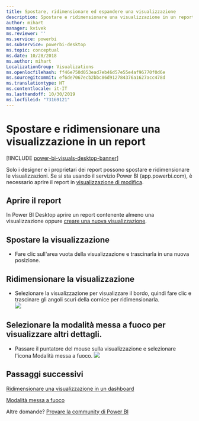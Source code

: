 ```yaml
---
title: Spostare, ridimensionare ed espandere una visualizzazione
description: Spostare e ridimensionare una visualizzazione in un report nel servizio Power BI e in Power BI Desktop
author: mihart
manager: kvivek
ms.reviewer: ''
ms.service: powerbi
ms.subservice: powerbi-desktop
ms.topic: conceptual
ms.date: 10/28/2018
ms.author: mihart
LocalizationGroup: Visualizations
ms.openlocfilehash: ff46e750d053ead7eb46d57e55e4af96770f0d6e
ms.sourcegitcommit: ef6de7067ecb2bbc86d912784376a1627acc478d
ms.translationtype: HT
ms.contentlocale: it-IT
ms.lasthandoff: 10/30/2019
ms.locfileid: "73169121"
---
```

# <a name="move-and-resize-a-visualization-in-a-report"></a>Spostare e ridimensionare una visualizzazione in un report

[!INCLUDE [power-bi-visuals-desktop-banner](../includes/power-bi-visuals-desktop-banner.md)]

Solo i designer e i proprietari dei report possono spostare e ridimensionare le visualizzazioni. Se si sta usando il servizio Power BI (app.powerbi.com), è necessario aprire il report in [visualizzazione di modifica](../service-interact-with-a-report-in-editing-view.md). 

## <a name="open-the-report"></a>Aprire il report
In Power BI Desktop aprire un report contenente almeno una visualizzazione oppure [creare una nuova visualizzazione](power-bi-report-add-visualizations-i.md). 

## <a name="move-the-visualization"></a>Spostare la visualizzazione
* Fare clic sull'area vuota della visualizzazione e trascinarla in una nuova posizione.

## <a name="resize-the-visualization"></a>Ridimensionare la visualizzazione
* Selezionare la visualizzazione per visualizzare il bordo, quindi fare clic e trascinare gli angoli scuri della cornice per ridimensionarla.  
  ![](media/power-bi-visualization-move-and-resize/untitled.gif)

## <a name="select-focus-mode-to-see-more-detail"></a>Selezionare la modalità messa a fuoco per visualizzare altri dettagli.
* Passare il puntatore del mouse sulla visualizzazione e selezionare l'icona Modalità messa a fuoco.
  ![](media/power-bi-visualization-move-and-resize/pbi_popouticon.jpg)

## <a name="next-steps"></a>Passaggi successivi
[Ridimensionare una visualizzazione in un dashboard](../service-dashboard-edit-tile.md)  

[Modalità messa a fuoco](../consumer/end-user-focus.md)

Altre domande? [Provare la community di Power BI](http://community.powerbi.com/)